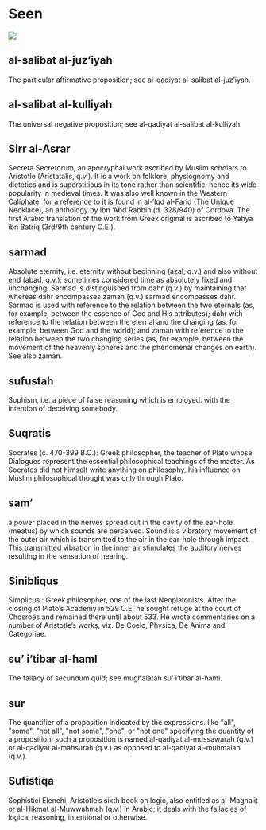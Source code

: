Seen
====

![](books/0747-dictionary_of_islamic_philosophical_terms/images/image013.gif)

al-salibat al-juz’iyah
----------------------

The particular affirmative proposition; see al-qadiyat al-salibat
al-juz’iyah.

al-salibat al-kulliyah
----------------------

The universal negative proposition; see al-qadiyat al-salibat
al-kulliyah.

Sirr al-Asrar
-------------

Secreta Secretorum, an apocryphal work ascribed by Muslim scholars to
Aristotle (Aristatalis, q.v.). It is a work on folklore, physiognomy and
dietetics and is superstitious in its tone rather than scientific; hence
its wide popularity in medieval times. It was also well known in the
Western Caliphate, for a reference to it is found in al-‘Iqd al-Farid
(The Unique Necklace), an anthology by Ibn ‘Abd Rabbih (d. 328/940) of
Cordova. The first Arabic translation of the work from Greek original is
ascribed to Yahya ibn Batriq (3rd/9th century C.E.).

sarmad
------

Absolute eternity, i.e. eternity without beginning (azal, q.v.) and also
without end (abad, q.v.); sometimes considered time as absolutely fixed
and unchanging. Sarmad is distinguished from dahr (q.v.) by maintaining
that whereas dahr encompasses zaman (q.v.) sarmad encompasses dahr.
Sarmad is used with reference to the relation between the two eternals
(as, for example, between the essence of God and His attributes); dahr
with reference to the relation between the eternal and the changing (as,
for example, between God and the world); and zaman with reference to the
relation between the two changing series (as, for example, between the
movement of the heavenly spheres and the phenomenal changes on earth).
See also zaman.

sufustah
--------

Sophism, i.e. a piece of false reasoning which is employed. with the
intention of deceiving somebody.

Suqratis
--------

Socrates (c. 470-399 B.C.): Greek philosopher, the teacher of Plato
whose Dialogues represent the essential philosophical teachings of the
master. As Socrates did not himself write anything on philosophy, his
influence on Muslim philosophical thought was only through Plato.

sam‘
----

a power placed in the nerves spread out in the cavity of the ear-hole
(meatus) by which sounds are perceived. Sound is a vibratory movement of
the outer air which is transmitted to the air in the ear-hole through
impact. This transmitted vibration in the inner air stimulates the
auditory nerves resulting in the sensation of hearing.

Sinibliqus
----------

Simplicus : Greek philosopher, one of the last Neoplatonists. After the
closing of Plato’s Academy in 529 C.E. he sought refuge at the court of
Chosroës and remained there until about 533. He wrote commentaries on a
number of Aristotle’s works, viz. De Coelo, Physica, De Anima and
Categoriae.

su’ i‘tibar al-haml
-------------------

The fallacy of secundum quid; see mughalatah su’ i‘tibar al-haml.

sur
---

The quantifier of a proposition indicated by the expressions. like
"all", "some", "not all", "not some", "one", or "not one" specifying the
quantity of a proposition; such a proposition is named al-qadiyat
al-mussawarah (q.v.) or al-qadiyat al-mahsurah (q.v.) as opposed to
al-qadiyat al-muhmalah (q.v.).

Sufistiqa
---------

Sophistici Elenchi, Aristotle’s sixth book on logic, also entitled as
al-Maghalit or al-Hikmat al-Muwwahmah (q.v.) in Arabic; it deals with
the fallacies of logical reasoning, intentional or otherwise.


